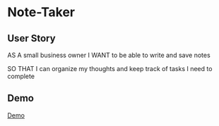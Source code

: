 # Note-Taker

## User Story

AS A small business owner
I WANT to be able to write and save notes

SO THAT I can organize my thoughts and keep track of tasks I need to complete

## Demo

[Demo](https://drive.google.com/file/d/1ST0PMZz8eFnYNTF2l32G46nA2Sq0pZ8d/view?usp=sharing)
